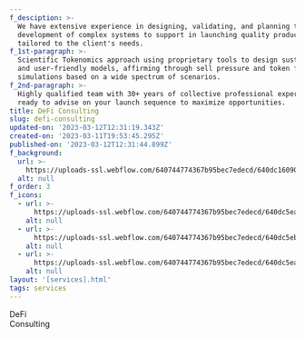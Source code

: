 ```yaml
---
f_desciption: >-
  We have extensive experience in designing, validating, and planning the
  development of complex systems to support in launching quality products
  tailored to the client's needs.
f_1st-paragraph: >-
  Scientific Tokenomics approach using proprietary tools to design sustainable
  and user-friendly models, affirming through sell pressure and token flow
  simulations based on a wide spectrum of scenarios.‍
f_2nd-paragraph: >-
  Highly qualified team with 30+ years of collective professional experience,
  ready to advise on your launch sequence to maximize opportunities.
title: DeFi Consulting
slug: defi-consulting
updated-on: '2023-03-12T12:31:19.343Z'
created-on: '2023-03-11T19:53:45.295Z'
published-on: '2023-03-12T12:31:44.899Z'
f_background:
  url: >-
    https://uploads-ssl.webflow.com/640744774367b95bec7edecd/640dc16090971b2ad71158d2_nenad-novakovic-mvG5WDANqPw-unsplash-b.jpg
  alt: null
f_order: 3
f_icons:
  - url: >-
      https://uploads-ssl.webflow.com/640744774367b95bec7edecd/640dc5eabc45fd2f3740483d_icon-uniswap.svg
    alt: null
  - url: >-
      https://uploads-ssl.webflow.com/640744774367b95bec7edecd/640dc5eb791fc7284e3ffca4_icon-aave.svg
    alt: null
  - url: >-
      https://uploads-ssl.webflow.com/640744774367b95bec7edecd/640dc5ea3ecaf894954ad896_icon-notion.svg
    alt: null
layout: '[services].html'
tags: services
---
```


DeFi  
Consulting
